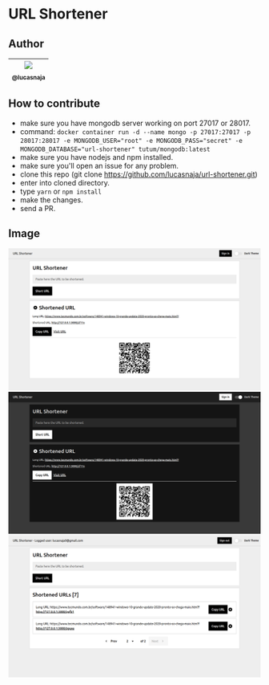 # URL Shortener

## Author

| [<img src="https://avatars3.githubusercontent.com/u/13838273?v=3&s=115"><br><sub>@lucasnaja</sub>](https://github.com/lucasnaja) |
| :------------------------------------------------------------------------------------------------------------------------------: |


## How to contribute

-   make sure you have mongodb server working on port 27017 or 28017.
-   command: `docker container run -d --name mongo -p 27017:27017 -p 28017:28017 -e MONGODB_USER="root" -e MONGODB_PASS="secret" -e MONGODB_DATABASE="url-shortener" tutum/mongodb:latest`
-   make sure you have nodejs and npm installed.
-   make sure you'll open an issue for any problem.
-   clone this repo (git clone https://github.com/lucasnaja/url-shortener.git)
-   enter into cloned directory.
-   type `yarn` or `npm install`
-   make the changes.
-   send a PR.

## Image

![](images/url-shortener-light.png)
![](images/url-shortener-dark.png)
![](images/url-shortener-logged.png)
